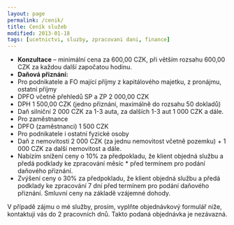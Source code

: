 ```yaml
---
layout: page
permalink: /cenik/
title: Ceník služeb
modified: 2013-01-18
tags: [ucetnictvi, sluzby, zpracovani dani, finance]
---
```


 * **Konzultace** – minimální cena za 600,00 CZK, při větším rozsahu 600,00 CZK za každou další započatou  hodinu.
 * **Daňová přiznání:**
 * Pro podnikatele a FO mající příjmy z kapitálového majetku, z pronájmu, ostatní příjmy
 * DPFO včetně přehledů SP a ZP  2 000,00 CZK
 * DPH   	1 500,00 CZK (jedno přiznání, maximálně do rozsahu 50 dokladů)
 * Daň silniční 2 000 CZK za 1-3 auta, za dalších 1-3 aut 1 000 CZK a dále.
 * Pro zaměstnance
 * DPFO (zaměstnanci) 1 500 CZK
 * Pro podnikatele i ostatní fyzické osoby
 * Daň z nemovitosti 2 000 CZK (za jednu nemovitost včetně pozemku) + 1 000 CZK za další nemovitost a  dále.
 * Nabízím snížení ceny o 10% za předpokladu, že klient objedná službu a předá podklady ke zpracování  měsíc * před termínem pro podání daňového přiznání.
 * Zvýšení ceny o 30% za předpokladu, že klient objedná službu a předá podklady ke zpracování 7 dní před  termínem pro podání daňového přiznání.
Smluvní ceny na základě vzájemné dohody.

V případě zájmu o mé služby, prosím, vyplňte objednávkový formulář níže, kontaktuji vás do 2 pracovních dnů. Takto podaná objednávka je nezávazná.